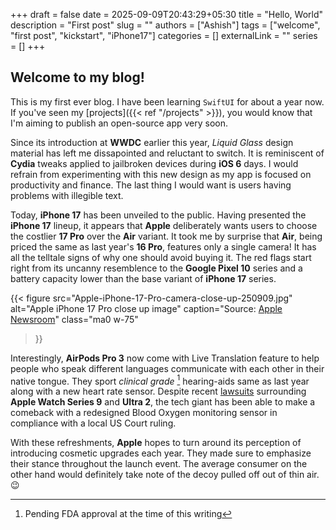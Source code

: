 +++ 
draft = false
date = 2025-09-09T20:43:29+05:30
title = "Hello, World"
description = "First post"
slug = ""
authors = ["Ashish"]
tags = ["welcome", "first post", "kickstart", "iPhone17"]
categories = []
externalLink = ""
series = []
+++

## Welcome to my blog!

This is my first ever blog. I have been learning `SwiftUI` for about a year now. If you've seen my [projects]({{< ref "/projects" >}}), you would know that I'm aiming to publish an open-source app very soon. 

Since its introduction at **WWDC** earlier this year, *Liquid Glass* design material has left me dissapointed and reluctant to switch. It is reminiscent of **Cydia** tweaks applied to jailbroken devices during **iOS 6** days. I would refrain from experimenting with this new design as my app is focused on productivity and finance. The last thing I would want is users having problems with illegible text.

Today, **iPhone 17** has been unveiled to the public. Having presented the **iPhone 17** lineup, it appears that **Apple** deliberately wants users to choose the costlier **17 Pro** over the **Air** variant. It took me by surprise that **Air**, being priced the same as last year's **16 Pro**, features only a single camera! It has all the telltale signs of why one should avoid buying it. The red flags start right from its uncanny resemblence to the **Google Pixel 10** series and a battery capacity lower than the base variant of **iPhone 17** series.

{{< figure 
	src="Apple-iPhone-17-Pro-camera-close-up-250909.jpg"
	alt="Apple iPhone 17 Pro close up image"
	caption="Source: [Apple Newsroom](https://nr.apple.com/Ds9e0K5aD8)"
	class="ma0 w-75"
>}}

Interestingly, **AirPods Pro 3** now come with Live Translation feature to help people who speak different languages communicate with each other in their native tongue. They sport *clinical grade* [^1]  hearing-aids same as last year along with a new heart rate sensor. Despite recent [lawsuits](https://www.theverge.com/24009254/apple-watch-itc-ban-patent-dispute) surrounding **Apple Watch Series 9** and **Ultra 2**, the tech giant has been able to make a comeback with a redesigned Blood Oxygen monitoring sensor in compliance with a local US Court ruling.
[^1]:Pending FDA approval at the time of this writing

With these refreshments, **Apple** hopes to turn around its perception of introducing cosmetic upgrades each year. They made sure to emphasize their stance throughout the launch event. The average consumer on the other hand would definitely take note of the decoy pulled off out of thin air.😉
